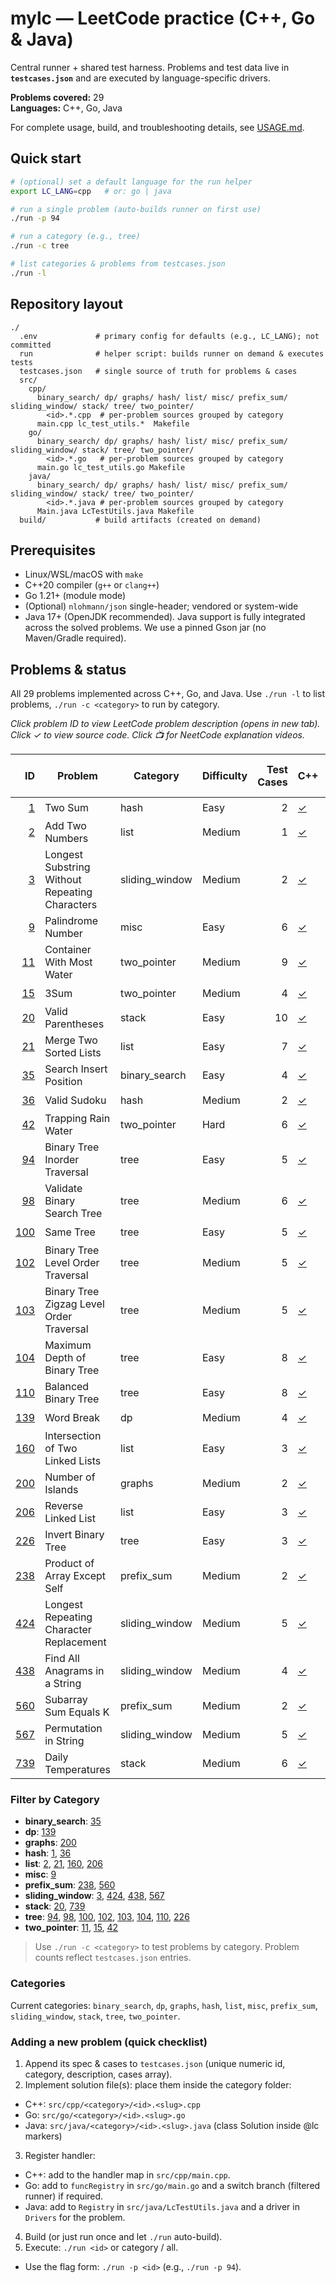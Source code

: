 # mylc — LeetCode practice (C++, Go & Java)

Central runner + shared test harness. Problems and test data live in **`testcases.json`** and are executed by language-specific drivers.

**Problems covered:** 29  
**Languages:** C++, Go, Java

For complete usage, build, and troubleshooting details, see [USAGE.md](./USAGE.md).

## Quick start
```bash
# (optional) set a default language for the run helper
export LC_LANG=cpp   # or: go | java

# run a single problem (auto-builds runner on first use)
./run -p 94

# run a category (e.g., tree)
./run -c tree

# list categories & problems from testcases.json
./run -l
```

## Repository layout
```
./
  .env             # primary config for defaults (e.g., LC_LANG); not committed
  run              # helper script: builds runner on demand & executes tests
  testcases.json   # single source of truth for problems & cases
  src/
    cpp/
      binary_search/ dp/ graphs/ hash/ list/ misc/ prefix_sum/ sliding_window/ stack/ tree/ two_pointer/
        <id>.*.cpp  # per-problem sources grouped by category
      main.cpp lc_test_utils.*  Makefile
    go/
      binary_search/ dp/ graphs/ hash/ list/ misc/ prefix_sum/ sliding_window/ stack/ tree/ two_pointer/
        <id>.*.go   # per-problem sources grouped by category
      main.go lc_test_utils.go Makefile
    java/
      binary_search/ dp/ graphs/ hash/ list/ misc/ prefix_sum/ sliding_window/ stack/ tree/ two_pointer/
        <id>.*.java # per-problem sources grouped by category
      Main.java LcTestUtils.java Makefile
  build/           # build artifacts (created on demand)
```

## Prerequisites
- Linux/WSL/macOS with `make`
- C++20 compiler (`g++` or `clang++`)
- Go 1.21+ (module mode)
- (Optional) `nlohmann/json` single-header; vendored or system-wide
- Java 17+ (OpenJDK recommended). Java support is fully integrated across the solved problems. We use a pinned Gson jar (no Maven/Gradle required).

## Problems & status

All 29 problems implemented across C++, Go, and Java. Use `./run -l` to list problems, `./run -c <category>` to run by category.

_Click problem ID to view LeetCode problem description (opens in new tab). Click ✓ to view source code. Click 📺 for NeetCode explanation videos._

| ID | Problem | Category | Difficulty | Test Cases | C++ | Go | Java | NeetCode Explanation Video |
|---:|---|---|---|---:|---|---|---|---|
| <a href="https://leetcode.com/problems/two-sum/description/" target="_blank">1</a> | Two Sum | hash | Easy | 2 | [✓](src/cpp/hash/1.two-sum.cpp) | [✓](src/go/hash/1.two.sum.go) | [✓](src/java/hash/1.two-sum.java) | [📺](https://www.youtube.com/watch?v=KLlXCFG5TnA) |
| <a href="https://leetcode.com/problems/add-two-numbers/description/" target="_blank">2</a> | Add Two Numbers | list | Medium | 1 | [✓](src/cpp/list/2.add-two-numbers.cpp) | [✓](src/go/list/2.add-two-numbers.go) | [✓](src/java/list/2.add-two-numbers.java) | [📺](https://www.youtube.com/watch?v=wgFPrzTjm7s) |
| <a href="https://leetcode.com/problems/longest-substring-without-repeating-characters/description/" target="_blank">3</a> | Longest Substring Without Repeating Characters | sliding_window | Medium | 2 | [✓](src/cpp/sliding_window/3.longest-substring-without-repeating-characters.cpp) | [✓](src/go/sliding_window/3.longest-substring-without-repeating-characters.go) | [✓](src/java/sliding_window/3.longest-substring-without-repeating-characters.java) | [📺](https://www.youtube.com/watch?v=wiGpQwVHdE0) |
| <a href="https://leetcode.com/problems/palindrome-number/description/" target="_blank">9</a> | Palindrome Number | misc | Easy | 6 | [✓](src/cpp/misc/9.palindrome-number.cpp) | [✓](src/go/misc/9.palindrome-number.go) | [✓](src/java/misc/9.palindrome-number.java) | [📺](https://www.youtube.com/watch?v=f5qF2OowB5A) |
| <a href="https://leetcode.com/problems/container-with-most-water/description/" target="_blank">11</a> | Container With Most Water | two_pointer | Medium | 9 | [✓](src/cpp/two_pointer/11.container-with-most-water.cpp) | [✓](src/go/two_pointer/11.container-with-most-water.go) | [✓](src/java/two_pointer/11.container-with-most-water.java) | [📺](https://www.youtube.com/watch?v=UuiTKBwPgAo) |
| <a href="https://leetcode.com/problems/3sum/description/" target="_blank">15</a> | 3Sum | two_pointer | Medium | 4 | [✓](src/cpp/two_pointer/15.3-sum.cpp) | [✓](src/go/two_pointer/15.3-sum.go) | [✓](src/java/two_pointer/15.3-sum.java) | [📺](https://www.youtube.com/watch?v=jzZsG8n2R9A) |
| <a href="https://leetcode.com/problems/valid-parentheses/description/" target="_blank">20</a> | Valid Parentheses | stack | Easy | 10 | [✓](src/cpp/stack/20.valid-parentheses.cpp) | [✓](src/go/stack/20.valid-parentheses.go) | [✓](src/java/stack/20.valid-parentheses.java) | [📺](https://www.youtube.com/watch?v=WTzjTskDFMg) |
| <a href="https://leetcode.com/problems/merge-two-sorted-lists/description/" target="_blank">21</a> | Merge Two Sorted Lists | list | Easy | 7 | [✓](src/cpp/list/21.merge-two-sorted-lists.cpp) | [✓](src/go/list/21.merge-two-sorted-lists.go) | [✓](src/java/list/21.merge-two-sorted-lists.java) | [📺](https://www.youtube.com/watch?v=XIdigk956u0) |
| <a href="https://leetcode.com/problems/search-insert-position/description/" target="_blank">35</a> | Search Insert Position | binary_search | Easy | 4 | [✓](src/cpp/binary_search/35.search-insert-position.cpp) | [✓](src/go/binary_search/35.search-insert-position.go) | [✓](src/java/binary_search/35.search-insert-position.java) | [📺](https://www.youtube.com/watch?v=K-RYzDZkzCI) |
| <a href="https://leetcode.com/problems/valid-sudoku/description/" target="_blank">36</a> | Valid Sudoku | hash | Medium | 2 | [✓](src/cpp/hash/36.valid-sudoku.cpp) | [✓](src/go/hash/36.valid-sudoku.go) | [✓](src/java/hash/36.valid-sudoku.java) | [📺](https://www.youtube.com/watch?v=TjFXEUCMqI8) |
| <a href="https://leetcode.com/problems/trapping-rain-water/description/" target="_blank">42</a> | Trapping Rain Water | two_pointer | Hard | 6 | [✓](src/cpp/two_pointer/42.trapping-rain-water.cpp) | [✓](src/go/two_pointer/42.trapping-rain-water.go) | [✓](src/java/two_pointer/42.trapping-rain-water.java) | [📺](https://www.youtube.com/watch?v=ZI2z5pq0TqA) |
| <a href="https://leetcode.com/problems/binary-tree-inorder-traversal/description/" target="_blank">94</a> | Binary Tree Inorder Traversal | tree | Easy | 5 | [✓](src/cpp/tree/94.binary-tree-inorder-traversal.cpp) | [✓](src/go/tree/94.binary-tree-inorder-traversal.go) | [✓](src/java/tree/94.binary-tree-inorder-traversal.java) | [📺](https://www.youtube.com/watch?v=g_S5WuasWUE) |
| <a href="https://leetcode.com/problems/validate-binary-search-tree/description/" target="_blank">98</a> | Validate Binary Search Tree | tree | Medium | 6 | [✓](src/cpp/tree/98.validate-binary-search-tree.cpp) | [✓](src/go/tree/98.validate-binary-search-tree.go) | [✓](src/java/tree/98.validate-binary-search-tree.java) | [📺](https://www.youtube.com/watch?v=s6ATEkipzow) |
| <a href="https://leetcode.com/problems/same-tree/description/" target="_blank">100</a> | Same Tree | tree | Easy | 5 | [✓](src/cpp/tree/100.same-tree.cpp) | [✓](src/go/tree/100.same-tree.go) | [✓](src/java/tree/100.same-tree.java) | [📺](https://www.youtube.com/watch?v=vRbbcKXCxOw) |
| <a href="https://leetcode.com/problems/binary-tree-level-order-traversal/description/" target="_blank">102</a> | Binary Tree Level Order Traversal | tree | Medium | 5 | [✓](src/cpp/tree/102.binary-tree-level-order-traversal.cpp) | [✓](src/go/tree/102.binary-tree-level-order-traversal.go) | [✓](src/java/tree/102.binary-tree-level-order-traversal.java) | [📺](https://www.youtube.com/watch?v=6ZnyEApgFYg) |
| <a href="https://leetcode.com/problems/binary-tree-zigzag-level-order-traversal/description/" target="_blank">103</a> | Binary Tree Zigzag Level Order Traversal | tree | Medium | 5 | [✓](src/cpp/tree/103.binary-tree-zigzag-level-order-traversal.cpp) | [✓](src/go/tree/103.binary-tree-zigzag-level-order-traversal.go) | [✓](src/java/tree/103.binary-tree-zigzag-level-order-traversal.java) | [📺](https://www.youtube.com/watch?v=s6ATEkipzow) |
| <a href="https://leetcode.com/problems/maximum-depth-of-binary-tree/description/" target="_blank">104</a> | Maximum Depth of Binary Tree | tree | Easy | 8 | [✓](src/cpp/tree/104.maximum-depth-of-binary-tree.cpp) | [✓](src/go/tree/104.maximum-depth-of-binary-tree.go) | [✓](src/java/tree/104.maximum-depth-of-binary-tree.java) | [📺](https://www.youtube.com/watch?v=hTM3phVI6YQ) |
| <a href="https://leetcode.com/problems/balanced-binary-tree/description/" target="_blank">110</a> | Balanced Binary Tree | tree | Easy | 8 | [✓](src/cpp/tree/110.balanced-binary-tree.cpp) | [✓](src/go/tree/110.balanced-binary-tree.go) | [✓](src/java/tree/110.balanced-binary-tree.java) | [📺](https://www.youtube.com/watch?v=QfJsau0ItOY) |
| <a href="https://leetcode.com/problems/word-break/description/" target="_blank">139</a> | Word Break | dp | Medium | 4 | [✓](src/cpp/dp/139.word-break.cpp) | [✓](src/go/dp/139.word-break.go) | [✓](src/java/dp/P139.java) | [📺](https://www.youtube.com/watch?v=Sx9NNgInc3A) |
| <a href="https://leetcode.com/problems/intersection-of-two-linked-lists/description/" target="_blank">160</a> | Intersection of Two Linked Lists | list | Easy | 3 | [✓](src/cpp/list/160.intersection-of-two-linked-lists.cpp) | [✓](src/go/list/160.intersection-of-two-linked-lists.go) | [✓](src/java/list/160.intersection-of-two-linked-lists.java) | [📺](https://www.youtube.com/watch?v=D0X0BONOQhI) |
| <a href="https://leetcode.com/problems/number-of-islands/description/" target="_blank">200</a> | Number of Islands | graphs | Medium | 2 | [✓](src/cpp/graphs/200.number-of-islands.cpp) | [✓](src/go/graphs/200.number-of-islands.go) | [✓](src/java/graphs/200.number-of-islands.java) | [📺](https://www.youtube.com/watch?v=pV2kpPD66nE) |
| <a href="https://leetcode.com/problems/reverse-linked-list/description/" target="_blank">206</a> | Reverse Linked List | list | Easy | 3 | [✓](src/cpp/list/206.reverse-linked-list.cpp) | [✓](src/go/list/206.reverse-linked-list.go) | [✓](src/java/list/206.reverse-linked-list.java) | [📺](https://www.youtube.com/watch?v=G0_I-ZF0S38) |
| <a href="https://leetcode.com/problems/invert-binary-tree/description/" target="_blank">226</a> | Invert Binary Tree | tree | Easy | 3 | [✓](src/cpp/tree/226.invert-binary-tree.cpp) | [✓](src/go/tree/226.invert-binary-tree.go) | [✓](src/java/tree/226.invert-binary-tree.java) | [📺](https://www.youtube.com/watch?v=OnSn2XEQ4MY) |
| <a href="https://leetcode.com/problems/product-of-array-except-self/description/" target="_blank">238</a> | Product of Array Except Self | prefix_sum | Medium | 2 | [✓](src/cpp/prefix_sum/238.product-of-array-except-self.cpp) | [✓](src/go/prefix_sum/238.product-of-array-except-self.go) | [✓](src/java/prefix_sum/238.product-of-array-except-self.java) | [📺](https://www.youtube.com/watch?v=bNvIQI2wAjk) |
| <a href="https://leetcode.com/problems/longest-repeating-character-replacement/description/" target="_blank">424</a> | Longest Repeating Character Replacement | sliding_window | Medium | 5 | [✓](src/cpp/sliding_window/424.longest-repeating-character-replacement.cpp) | [✓](src/go/sliding_window/424.longest-repeating-character-replacement.go) | [✓](src/java/sliding_window/424.longest-repeating-character-replacement.java) | [📺](https://www.youtube.com/watch?v=gqXU1UyA8pk) |
| <a href="https://leetcode.com/problems/find-all-anagrams-in-a-string/description/" target="_blank">438</a> | Find All Anagrams in a String | sliding_window | Medium | 4 | [✓](src/cpp/sliding_window/438.find-all-anagrams-in-a-string.cpp) | [✓](src/go/sliding_window/438.find-all-anagrams-in-a-string.go) | [✓](src/java/sliding_window/438.find-all-anagrams-in-a-string.java) | [📺](https://www.youtube.com/watch?v=G8xtZy0fDKg) |
| <a href="https://leetcode.com/problems/subarray-sum-equals-k/description/" target="_blank">560</a> | Subarray Sum Equals K | prefix_sum | Medium | 2 | [✓](src/cpp/prefix_sum/560.subarray-sum-equals-k.cpp) | [✓](src/go/prefix_sum/560.subarray-sum-equals-k.go) | [✓](src/java/prefix_sum/560.subarray-sum-equals-k.java) | [📺](https://www.youtube.com/watch?v=HbbYPQc-Oo4) |
| <a href="https://leetcode.com/problems/permutation-in-string/description/" target="_blank">567</a> | Permutation in String | sliding_window | Medium | 5 | [✓](src/cpp/sliding_window/567.permutation-in-string.cpp) | [✓](src/go/sliding_window/567.permutation-in-string.go) | [✓](src/java/sliding_window/567.permutation-in-string.java) | [📺](https://www.youtube.com/watch?v=UbyhOgBN834) |
| <a href="https://leetcode.com/problems/daily-temperatures/description/" target="_blank">739</a> | Daily Temperatures | stack | Medium | 6 | [✓](src/cpp/stack/739.daily-temperatures.cpp) | [✓](src/go/stack/739.daily-temperatures.go) | [✓](src/java/stack/739.daily-temperatures.java) | [📺](https://www.youtube.com/watch?v=cTBiBSnjO3c) |

### Filter by Category
- **binary_search**: [35](#35)
- **dp**: [139](#139)
- **graphs**: [200](#200)
- **hash**: [1](#1), [36](#36)
- **list**: [2](#2), [21](#21), [160](#160), [206](#206)
- **misc**: [9](#9)
- **prefix_sum**: [238](#238), [560](#560)
- **sliding_window**: [3](#3), [424](#424), [438](#438), [567](#567)
- **stack**: [20](#20), [739](#739)
- **tree**: [94](#94), [98](#98), [100](#100), [102](#102), [103](#103), [104](#104), [110](#110), [226](#226)
- **two_pointer**: [11](#11), [15](#15), [42](#42)

> Use `./run -c <category>` to test problems by category. Problem counts reflect `testcases.json` entries.
### Categories
Current categories: `binary_search`, `dp`, `graphs`, `hash`, `list`, `misc`, `prefix_sum`, `sliding_window`, `stack`, `tree`, `two_pointer`.

### Adding a new problem (quick checklist)
1. Append its spec & cases to `testcases.json` (unique numeric id, category, description, cases array).
2. Implement solution file(s): place them inside the category folder:
  - C++: `src/cpp/<category>/<id>.<slug>.cpp`
  - Go:  `src/go/<category>/<id>.<slug>.go`
  - Java: `src/java/<category>/<id>.<slug>.java` (class Solution inside @lc markers)
3. Register handler:
  - C++: add to the handler map in `src/cpp/main.cpp`.
  - Go: add to `funcRegistry` in `src/go/main.go` and a switch branch (filtered runner) if required.
  - Java: add to `Registry` in `src/java/LcTestUtils.java` and a driver in `Drivers` for the problem.
4. Build (or just run once and let `./run` auto-build).
5. Execute: `./run <id>` or category / all.
  - Use the flag form: `./run -p <id>` (e.g., `./run -p 94`).
